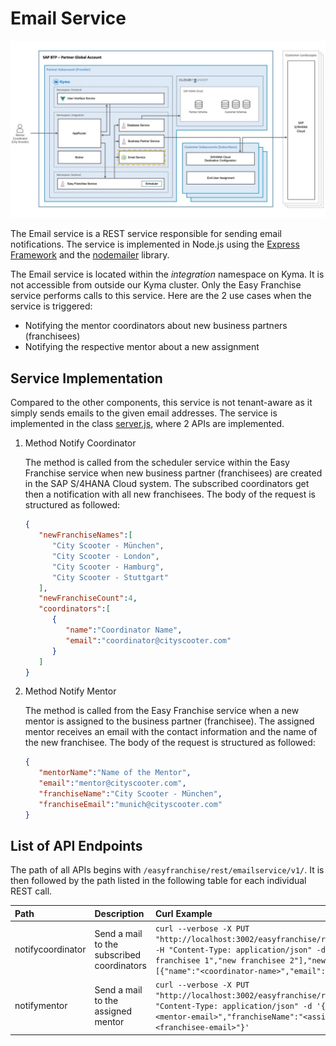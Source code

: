 # Email Service

![](../../images/kyma-diagrams-focus-components/Slide7.jpeg) 

The Email service is a REST service responsible for sending email notifications. The service is implemented in Node.js using the [Express Framework](https://expressjs.com/de/) and the [nodemailer](https://nodemailer.com/about/) library.

The Email service is located within the *integration* namespace on Kyma. It is not accessible from outside our Kyma cluster. Only the Easy Franchise service performs calls to this service. Here are the 2 use cases when the service is triggered:

* Notifying the mentor coordinators about new business partners (franchisees)
* Notifying the respective mentor about a new assignment

## Service Implementation

Compared to the other components, this service is not tenant-aware as it simply sends emails to the given email addresses. 
The service is implemented in the class [server.js](../../../code/email-service/server.js), where 2 APIs are implemented.

1. Method Notify Coordinator

   The method is called from the scheduler service within the Easy Franchise service when new business partner (franchisees) are created in the SAP S/4HANA Cloud system. The subscribed coordinators get then a notification with all new franchisees. The body of the request is structured as followed:

   ```json
   {
      "newFranchiseNames":[
         "City Scooter - München",
         "City Scooter - London",
         "City Scooter - Hamburg",
         "City Scooter - Stuttgart"
      ],
      "newFranchiseCount":4,
      "coordinators":[
         {
            "name":"Coordinator Name",         
            "email":"coordinator@cityscooter.com"
         }
      ]
   }
   ```

1. Method Notify Mentor

   The method is called from the Easy Franchise service when a new mentor is assigned to the business partner (franchisee). The assigned mentor receives an email with the contact information and the name of the new franchisee. The body of the request is structured as followed:

   ```json
   {
      "mentorName":"Name of the Mentor",
      "email":"mentor@cityscooter.com",
      "franchiseName":"City Scooter - München",
      "franchiseEmail":"munich@cityscooter.com"
   }
   ```

## List of API Endpoints

The path of all APIs begins with `/easyfranchise/rest/emailservice/v1/`. It is then followed by the path listed in the following table for each individual REST call.

| Path   | Description  | Curl Example  |
|:-------|:-------------|:--------------|
| notifycoordinator     | Send a mail to the subscribed coordinators   | ``curl --verbose -X PUT "http://localhost:3002/easyfranchise/rest/emailservice/v1/notifycoordinator" -H "Content-Type: application/json" -d '{"newFranchiseNames":["new franchisee 1","new franchisee 2"],"newFranchiseCount":2,"coordinators":[{"name":"<coordinator-name>","email":"<coordinator-email>"}]}'``|
| notifymentor          | Send a mail to the assigned mentor | ``curl --verbose -X PUT "http://localhost:3002/easyfranchise/rest/emailservice/v1/notifymentor" -H "Content-Type: application/json" -d '{"mentorName":"<mentor-name>","email":"<mentor-email>","franchiseName":"<assigned-franchisee>","franchiseEmail":"<franchisee-email>"}'``|
